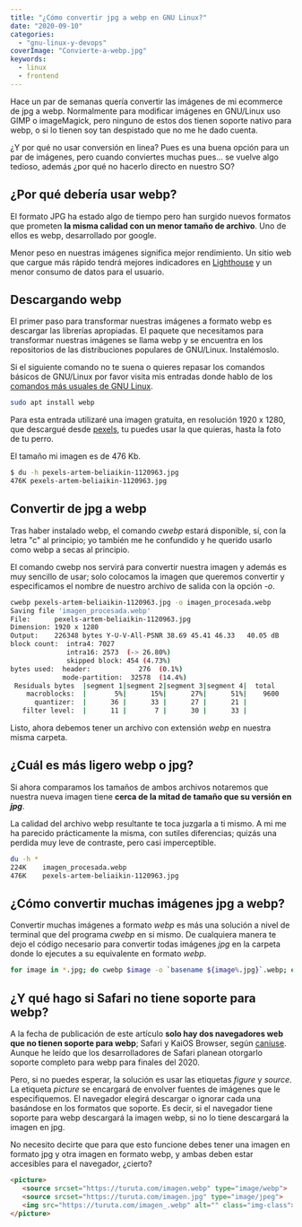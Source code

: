 ```yaml
---
title: "¿Cómo convertir jpg a webp en GNU Linux?"
date: "2020-09-10"
categories: 
  - "gnu-linux-y-devops"
coverImage: "Convierte-a-webp.jpg"
keywords:
  - linux
  - frontend
---
```


Hace un par de semanas quería convertir las imágenes de mi ecommerce de jpg a webp. Normalmente para modificar imágenes en GNU/Linux uso GIMP o imageMagick, pero ninguno de estos dos tienen soporte nativo para webp, o si lo tienen soy tan despistado que no me he dado cuenta.

¿Y por qué no usar conversión en linea? Pues es una buena opción para un par de imágenes, pero cuando conviertes muchas pues... se vuelve algo tedioso, además ¿por qué no hacerlo directo en nuestro SO?

## ¿Por qué debería usar webp?

El formato JPG ha estado algo de tiempo pero han surgido nuevos formatos que prometen **la misma calidad con un menor tamaño de archivo**. Uno de ellos es webp, desarrollado por google.

Menor peso en nuestras imágenes significa mejor rendimiento. Un sitio web que cargue más rápido tendrá mejores indicadores en [Lighthouse](https://web.dev/) y un menor consumo de datos para el usuario.

## Descargando webp

El primer paso para transformar nuestras imágenes a formato webp es descargar las librerías apropiadas. El paquete que necesitamos para transformar nuestras imágenes se llama webp y se encuentra en los repositorios de las distribuciones populares de GNU/Linux. Instalémoslo.

Si el siguiente comando no te suena o quieres repasar los comandos básicos de GNU/Linux por favor visita mis entradas donde hablo de los [comandos más usuales de GNU Linux](https://coffeebytes.dev/comandos-de-gnu-linux-basicos-que-deberias-conocer/).
 
```bash
sudo apt install webp
```

Para esta entrada utilizaré una imagen gratuita, en resolución 1920 x 1280, que descargué desde [pexels](https://www.pexels.com/photo/tan-coconuts-placed-atop-brown-wooden-table-1120963/), tu puedes usar la que quieras, hasta la foto de tu perro.

El tamaño mi imagen es de 476 Kb.

```bash
$ du -h pexels-artem-beliaikin-1120963.jpg
476K pexels-artem-beliaikin-1120963.jpg
```

## Convertir de jpg a webp

Tras haber instalado webp, el comando _cwebp_ estará disponible, sí, con la letra "c" al principio; yo también me he confundido y he querido usarlo como webp a secas al principio.

El comando cwebp nos servirá para convertir nuestra imagen y además es muy sencillo de usar; solo colocamos la imagen que queremos convertir y especificamos el nombre de nuestro archivo de salida con la opción _-o_.

```bash
cwebp pexels-artem-beliaikin-1120963.jpg -o imagen_procesada.webp
Saving file 'imagen_procesada.webp'
File:      pexels-artem-beliaikin-1120963.jpg
Dimension: 1920 x 1280
Output:    226348 bytes Y-U-V-All-PSNR 38.69 45.41 46.33   40.05 dB
block count:  intra4: 7027
              intra16: 2573  (-> 26.80%)
              skipped block: 454 (4.73%)
bytes used:  header:            276  (0.1%)
             mode-partition:  32578  (14.4%)
 Residuals bytes  |segment 1|segment 2|segment 3|segment 4|  total
    macroblocks:  |       5%|      15%|      27%|      51%|    9600
      quantizer:  |      36 |      33 |      27 |      21 |
   filter level:  |      11 |       7 |      30 |      33 |
```

Listo, ahora debemos tener un archivo con extensión _webp_ en nuestra misma carpeta.

## ¿Cuál es más ligero webp o jpg?

Si ahora comparamos los tamaños de ambos archivos notaremos que nuestra nueva imagen tiene **cerca de la mitad de tamaño que su versión en _jpg_**.

La calidad del archivo webp resultante te toca juzgarla a ti mismo. A mi me ha parecido prácticamente la misma, con sutiles diferencias; quizás una perdida muy leve de contraste, pero casi imperceptible.

```bash
du -h *
224K	imagen_procesada.webp
476K	pexels-artem-beliaikin-1120963.jpg
```

## ¿Cómo convertir muchas imágenes jpg a webp?

Convertir muchas imágenes a formato _webp_ es más una solución a nivel de terminal que del programa _cwebp_ en si mismo. De cualquiera manera te dejo el código necesario para convertir todas imágenes _jpg_ en la carpeta donde lo ejecutes a su equivalente en formato _webp_.

```bash
for image in *.jpg; do cwebp $image -o `basename ${image%.jpg}`.webp; done
```

## ¿Y qué hago si Safari no tiene soporte para webp?

A la fecha de publicación de este artículo **solo hay dos navegadores web que no tienen soporte para webp**; Safari y KaiOS Browser, según [caniuse](https://caniuse.com/#search=webp). Aunque he leído que los desarrolladores de Safari planean otorgarlo soporte completo para webp para finales del 2020.

Pero, si no puedes esperar, la solución es usar las etiquetas _figure_ y _source_. La etiqueta _picture_ se encargará de envolver fuentes de imágenes que le especifiquemos. El navegador elegirá descargar o ignorar cada una basándose en los formatos que soporte. Es decir, si el navegador tiene soporte para webp descargará la imagen webp, si no lo tiene descargará la imagen en jpg.

No necesito decirte que para que esto funcione debes tener una imagen en formato jpg y otra imagen en formato webp, y ambas deben estar accesibles para el navegador, ¿cierto?

```html
<picture>
   <source srcset="https://turuta.com/imagen.webp" type="image/webp"> 
   <source srcset="https://turuta.com/imagen.jpg" type="image/jpeg"> 
   <img src="https://turuta.com/imagen_.webp" alt="" class="img-class">
</picture>
```
